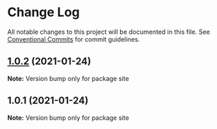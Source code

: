 # Change Log

All notable changes to this project will be documented in this file.
See [Conventional Commits](https://conventionalcommits.org) for commit guidelines.

## [1.0.2](https://github.com/sebsojeda/gatsby-theme-purist/compare/site@1.0.1...site@1.0.2) (2021-01-24)

**Note:** Version bump only for package site





## 1.0.1 (2021-01-24)

**Note:** Version bump only for package site
